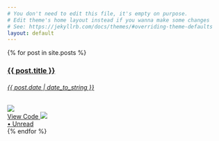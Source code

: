 ```yaml
---
# You don't need to edit this file, it's empty on purpose.
# Edit theme's home layout instead if you wanna make some changes
# See: https://jekyllrb.com/docs/themes/#overriding-theme-defaults
layout: default
---
```


<div class="container mx-auto px-4 max-w-xl">
  <div class="flex flex-wrap">
  {% for post in site.posts %}
    <div class="w-full md:w-1/2 p-4 sm:p-8">
      <div class="relative w-full">
        <a href="{{ post.url }}" class="post-card bg-white max-w-sm shadow-lg rounded-lg overflow-hidden px-6 py-4 block no-underline text-black">
          <h3 class="text-center text-xl font-normal mb-1">{{ post.title }}</h3>
          <h6 class="text-center text-base text-grey-dark font-normal mb-3">{{ post.date | date_to_string }}</h6>
          <img class="w-100" src="{{ site.url }}/img/comics/{{ post.title | slugify }}.png" />
          <div class="flex justify-center items-center mt-4">
            <span class="text-lg text-grey-dark mr-3">View Code</span>
            <img class="w-8 h-8" src="{{ site.url }}/img/disclosure-indicator.png" />
          </div>
        </a>
        <a href="{{ post.url }}" class="badge text-red rounded-full py-1 px-2 mr-3 leading-none no-underline font-bold"><span class="text-xl">&bullet;</span> Unread</a>
      </div>
    </div>
  {% endfor %}
</div>
